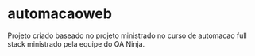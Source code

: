 # automacaoweb

Projeto criado baseado no projeto ministrado no curso de automacao full stack ministrado pela equipe do QA Ninja. 
